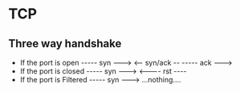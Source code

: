 # TCP

## Three way handshake

- If the port is open
	----- syn --->
	<-- syn/ack --
	----- ack --->
- If the port is closed
	----- syn --->
	<---- rst ----
- If the port is Filtered
	----- syn --->
	...nothing....	
